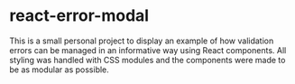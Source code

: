# react-error-modal

This is a small personal project to display an example of how validation errors can be managed in an informative way using React components. All styling was handled with CSS modules and the components were made to be as modular as possible.

<!-- ## To View

1. Fork/clone
2. `npm install` in the directory you cloned it to.
3. `npm start` to start up a local server and view the project.

- If your browser doesn't automatically open upon doing `npm start` then you can navigate to [localhost:3000](http://localhost:3000/) manually.

 -->
